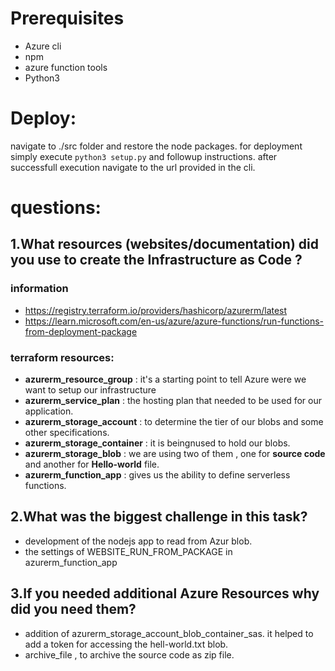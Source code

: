 # Prerequisites
- Azure cli
- npm
- azure function tools
- Python3

# Deploy:
navigate to ./src folder and restore the node packages.
for deployment simply execute `python3 setup.py` and followup instructions.
after successfull execution navigate to the url provided in the cli.


# questions: 
## 1.What resources (websites/documentation) did you use to create the Infrastructure as Code ?
### information
- https://registry.terraform.io/providers/hashicorp/azurerm/latest
- https://learn.microsoft.com/en-us/azure/azure-functions/run-functions-from-deployment-package

### terraform resources:
- **azurerm_resource_group** : it's a starting point to tell Azure were we want to setup our infrastructure
- **azurerm_service_plan** : the hosting plan that needed to be used for our application.
- **azurerm_storage_account** : to determine the tier of our blobs and some other specifications.
- **azurerm_storage_container** : it is beingnused to hold our blobs.
- **azurerm_storage_blob** : we are using two of them , one for **source code** and another for **Hello-world** file.
- **azurerm_function_app** : gives us the ability to define serverless functions.

## 2.What was the biggest challenge in this task?
- development of the nodejs app to read from Azur blob. 
- the settings of WEBSITE_RUN_FROM_PACKAGE in azurerm_function_app


## 3.If you needed additional Azure Resources why did you need them?
- addition of azurerm_storage_account_blob_container_sas. it helped to add a token for accessing the hell-world.txt blob.
- archive_file , to archive the source code as zip file.
